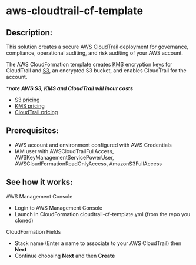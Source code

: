 # aws-cloudtrail-cf-template

## Description:

This solution creates a secure [AWS CloudTrail](https://aws.amazon.com/cloudtrail/) deployment for governance, compliance, operational auditing, and risk auditing of your AWS account.

The AWS CloudFormation template creates [KMS](https://aws.amazon.com/kms/) encryption keys for CloudTrail and [S3](https://aws.amazon.com/s3/), an encrypted S3 bucket, and enables CloudTrail for the account.

_***note AWS S3, KMS and CloudTrail will incur costs**_

* [S3 pricing](https://aws.amazon.com/s3/pricing/)
* [KMS pricing](https://aws.amazon.com/kms/pricing/)
* [CloudTrail pricing](https://aws.amazon.com/cloudtrail/pricing/)

## Prerequisites:

* AWS account and environment configured with AWS Credentials
* IAM user with AWSCloudTrailFullAccess, AWSKeyManagementServicePowerUser, AWSCloudFormationReadOnlyAccess, AmazonS3FullAccess

## See how it works:

AWS Management Console

* Login to AWS Management Console
* Launch in CloudFormation cloudtrail-cf-template.yml (from the repo you cloned)

CloudFormation Fields

* Stack name (Enter a name to associate to your AWS CloudTrail) then **Next**
* Continue choosing **Next** and then **Create**
